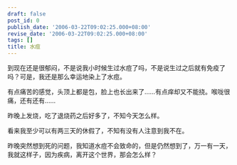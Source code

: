 ```yaml
---
draft: false
post_id: 0
publish_date: '2006-03-22T09:02:25.000+08:00'
revise_date: '2006-03-22T09:02:25.000+08:00'
tags: []
title: 水痘
---
```


到现在还是很郁闷，不是说我小时候生过水痘了吗，不是说生过之后就有免疫了吗？可是，我还是那么幸运地染上了水痘。

有点痛苦的感觉，头顶上都是包，脸上也长出来了……有点痒却又不能挠。喉咙很痛，还有还有……

昨晚上发烧，吃了退烧药之后好多了，不知今天怎么样。

看来我至少可以有两三天的休假了，不知有没有人注意到我不在。

昨晚突然想到死的问题，我知道水痘不会致命的，但是仍然想到了，万一有一天，我就这样子，因为疾病，离开这个世界，那会怎么样？
